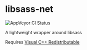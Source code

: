 libsass-net
===========

[![AppVeyor CI Status](https://ci.appveyor.com/api/projects/status/github/darrenkopp/libsass-net?svg=true)](https://ci.appveyor.com/project/darrenkopp/libsass-net/branch/master)

A lightweight wrapper around libsass

Requires [Visual C++ Redistributable](http://www.microsoft.com/en-us/download/details.aspx?id=40784)
